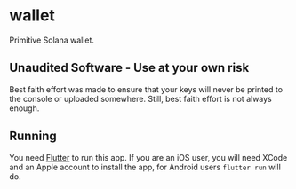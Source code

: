 # wallet

Primitive Solana wallet.

## Unaudited Software - Use at your own risk
Best faith effort was made to ensure that your keys will never be printed to the console or uploaded somewhere.
Still, best faith effort is not always enough.

## Running
You need [Flutter](https://docs.flutter.dev/get-started/install) to run this app.
If you are an iOS user, you will need XCode and an Apple account to install the app, for Android users `flutter run` will do.